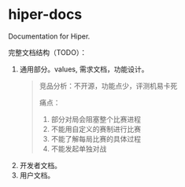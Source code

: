 # hiper-docs
Documentation for Hiper.



完整文档结构（TODO）：
1. 通用部分。values, 需求文档，功能设计。
   > 竞品分析：不开源，功能点少，评测机易卡死
   >
   > 痛点：
   > 1. 部分对局会阻塞整个比赛进程
   > 2. 不能用自定义的赛制进行比赛
   > 3. 不能了解每局比赛的具体过程
   > 4. 不能发起单独对战
2. 开发者文档。
3. 用户文档。
